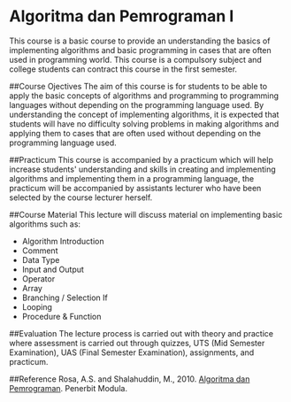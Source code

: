 # Algoritma dan Pemrograman I
This course is a basic course to provide an understanding the basics of implementing algorithms and basic programming in cases that are often used in programming world. This course is a compulsory subject and college students can contract this course in the first semester.

##Course Ojectives
The aim of this course is for students to be able to apply the basic concepts of algorithms and programming to programming languages without depending on the programming language used. By understanding the concept of implementing algorithms, it is expected that students will have no difficulty solving problems in making algorithms and applying them to cases that are often used without depending on the programming language used.

##Practicum
This course is accompanied by a practicum which will help increase students' understanding and skills in creating and implementing algorithms and implementing them in a programming language, the practicum will be accompanied by assistants lecturer who have been selected by the course lecturer herself.

##Course Material
This lecture will discuss material on implementing basic algorithms such as:<br>
* Algorithm Introduction
* Comment
* Data Type
* Input and Output
* Operator
* Array
* Branching / Selection If
* Looping
* Procedure & Function

##Evaluation
The lecture process is carried out with theory and practice where assessment is carried out through quizzes, UTS (Mid Semester Examination), UAS (Final Semester Examination), assignments, and practicum.

##Reference
Rosa, A.S. and Shalahuddin, M., 2010. [Algoritma dan Pemrograman](http://rosa-as.id/buku/df.php?df=7). Penerbit Modula.
